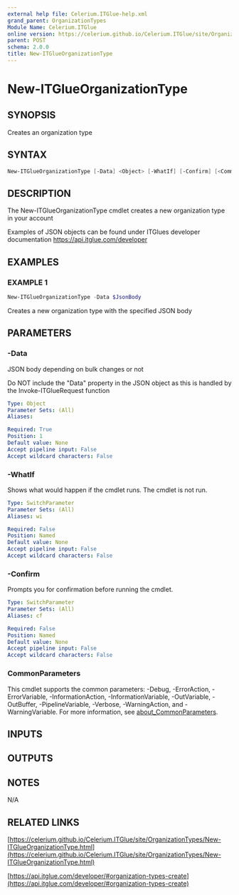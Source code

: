 ```yaml
---
external help file: Celerium.ITGlue-help.xml
grand_parent: OrganizationTypes
Module Name: Celerium.ITGlue
online version: https://celerium.github.io/Celerium.ITGlue/site/OrganizationTypes/New-ITGlueOrganizationType.html
parent: POST
schema: 2.0.0
title: New-ITGlueOrganizationType
---
```


# New-ITGlueOrganizationType

## SYNOPSIS
Creates an organization type

## SYNTAX

```powershell
New-ITGlueOrganizationType [-Data] <Object> [-WhatIf] [-Confirm] [<CommonParameters>]
```

## DESCRIPTION
The New-ITGlueOrganizationType cmdlet creates a new organization type
in your account

Examples of JSON objects can be found under ITGlues developer documentation
    https://api.itglue.com/developer

## EXAMPLES

### EXAMPLE 1
```powershell
New-ITGlueOrganizationType -Data $JsonBody
```

Creates a new organization type with the specified JSON body

## PARAMETERS

### -Data
JSON body depending on bulk changes or not

Do NOT include the "Data" property in the JSON object as this is handled
by the Invoke-ITGlueRequest function

```yaml
Type: Object
Parameter Sets: (All)
Aliases:

Required: True
Position: 1
Default value: None
Accept pipeline input: False
Accept wildcard characters: False
```

### -WhatIf
Shows what would happen if the cmdlet runs.
The cmdlet is not run.

```yaml
Type: SwitchParameter
Parameter Sets: (All)
Aliases: wi

Required: False
Position: Named
Default value: None
Accept pipeline input: False
Accept wildcard characters: False
```

### -Confirm
Prompts you for confirmation before running the cmdlet.

```yaml
Type: SwitchParameter
Parameter Sets: (All)
Aliases: cf

Required: False
Position: Named
Default value: None
Accept pipeline input: False
Accept wildcard characters: False
```

### CommonParameters
This cmdlet supports the common parameters: -Debug, -ErrorAction, -ErrorVariable, -InformationAction, -InformationVariable, -OutVariable, -OutBuffer, -PipelineVariable, -Verbose, -WarningAction, and -WarningVariable. For more information, see [about_CommonParameters](http://go.microsoft.com/fwlink/?LinkID=113216).

## INPUTS

## OUTPUTS

## NOTES
N/A

## RELATED LINKS

[https://celerium.github.io/Celerium.ITGlue/site/OrganizationTypes/New-ITGlueOrganizationType.html](https://celerium.github.io/Celerium.ITGlue/site/OrganizationTypes/New-ITGlueOrganizationType.html)

[https://api.itglue.com/developer/#organization-types-create](https://api.itglue.com/developer/#organization-types-create)

